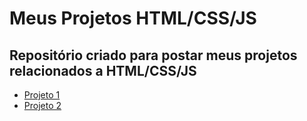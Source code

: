 # Meus Projetos HTML/CSS/JS

## Repositório criado para postar meus projetos relacionados a HTML/CSS/JS

<ul>
  <li> <a href="https://zreinaldon.github.io/projetos-html-css-js/projeto1/assets/index.html"> Projeto 1 </a> </li>
  <li> <a href="https://zreinaldon.github.io/projetos-html-css-js/projeto2/assets/index.html"> Projeto 2 </a> </li>
</ul>


